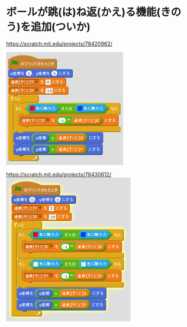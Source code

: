 # ボールが跳(は)ね返(かえ)る機能(きのう)を追加(ついか)

https://scratch.mit.edu/projects/78420962/

![](ball_script_002a.png)


https://scratch.mit.edu/projects/78430612/
![](racket_script_003a.png)